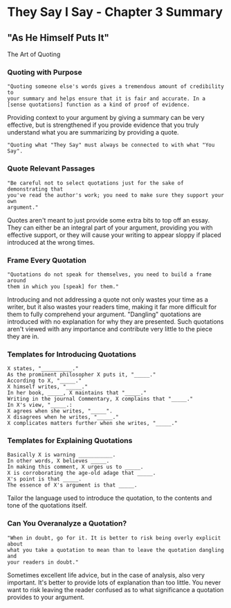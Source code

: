 # They Say I Say - Chapter 3 Summary

## "As He Himself Puts It"
The Art of Quoting

### Quoting with Purpose

    "Quoting someone else's words gives a tremendous amount of credibility to
    your summary and helps ensure that it is fair and accurate. In a
    [sense quotations] function as a kind of proof of evidence.

Providing context to your argument by giving a summary can be very effective, but is strengthened if you provide evidence that you truly understand what you are summarizing by providing a quote.

    "Quoting what "They Say" must always be connected to with what "You Say".

### Quote Relevant Passages

    "Be careful not to select quotations just for the sake of demonstrating that
    you've read the author's work; you need to make sure they support your own
    argument."

Quotes aren't meant to just provide some extra bits to top off an essay. They can either be an integral part of your argument, providing you with effective support, or they will cause your writing to appear sloppy if placed introduced at the wrong times.

### Frame Every Quotation

    "Quotations do not speak for themselves, you need to build a frame around
    them in which you [speak] for them."

Introducing and not addressing a quote not only wastes your time as a writer, but it also wastes your readers time, making it far more difficult for them to fully comprehend your argument. "Dangling" quotations are introduced with no explanation for why they are presented. Such quotations aren't viewed with any importance and contribute very little to the piece they are in.

### Templates for Introducing Quotations

    X states, "__________."
    As the prominent philosopher X puts it, "_____."
    According to X, "_____."
    X himself writes, "_____."
    In her book, _____, X maintains that "_____."
    Writing in the journal Commentary, X complains that "_____."
    In X's view, "_____.:
    X agrees when she writes, "_____".
    X disagrees when he writes, "_____."
    X complicates matters further when she writes, "_____."

### Templates for Explaining Quotations

    Basically X is warning ___________.
    In other words, X believes _____.
    In making this comment, X urges us to _____.
    X is corroborating the age-old adage that _____.
    X's point is that _____.
    The essence of X's argument is that _____.

Tailor the language used to introduce the quotation, to the contents and tone of the quotations itself.

### Can You Overanalyze a Quotation?

    "When in doubt, go for it. It is better to risk being overly explicit about
    what you take a quotation to mean than to leave the quotation dangling and
    your readers in doubt."

Sometimes excellent life advice, but in the case of analysis, also very important. It's better to provide lots of explanation than too little. You never want to risk leaving the reader confused as to what significance a quotation provides to your argument.
